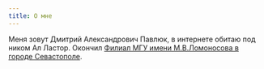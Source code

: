 ```yaml
---
title: О мне
---
```

Меня зовут Дмитрий Александрович Павлюк, в интернете обитаю под ником Ал Ластор.
Окончил
 <a href="http://sev.msu.ru/" target="_blank">Филиал МГУ имени М.В.Ломоносова в городе Севастополе</a>.
